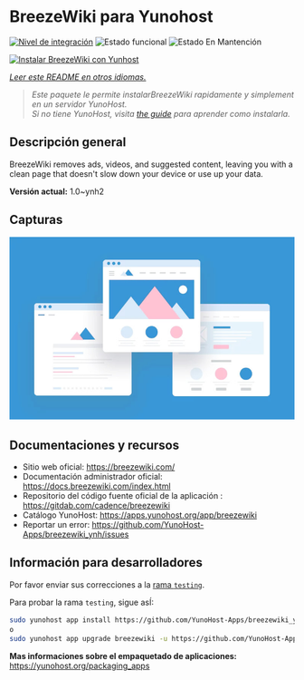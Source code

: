 <!--
Este archivo README esta generado automaticamente<https://github.com/YunoHost/apps/tree/master/tools/readme_generator>
No se debe editar a mano.
-->

# BreezeWiki para Yunohost

[![Nivel de integración](https://dash.yunohost.org/integration/breezewiki.svg)](https://ci-apps.yunohost.org/ci/apps/breezewiki/) ![Estado funcional](https://ci-apps.yunohost.org/ci/badges/breezewiki.status.svg) ![Estado En Mantención](https://ci-apps.yunohost.org/ci/badges/breezewiki.maintain.svg)

[![Instalar BreezeWiki con Yunhost](https://install-app.yunohost.org/install-with-yunohost.svg)](https://install-app.yunohost.org/?app=breezewiki)

*[Leer este README en otros idiomas.](./ALL_README.md)*

> *Este paquete le permite instalarBreezeWiki rapidamente y simplement en un servidor YunoHost.*  
> *Si no tiene YunoHost, visita [the guide](https://yunohost.org/install) para aprender como instalarla.*

## Descripción general

BreezeWiki removes ads, videos, and suggested content, leaving you with a clean page that doesn't slow down your device or use up your data.

**Versión actual:** 1.0~ynh2

## Capturas

![Captura de BreezeWiki](./doc/screenshots/example.jpg)

## Documentaciones y recursos

- Sitio web oficial: <https://breezewiki.com/>
- Documentación administrador oficial: <https://docs.breezewiki.com/index.html>
- Repositorio del código fuente oficial de la aplicación : <https://gitdab.com/cadence/breezewiki>
- Catálogo YunoHost: <https://apps.yunohost.org/app/breezewiki>
- Reportar un error: <https://github.com/YunoHost-Apps/breezewiki_ynh/issues>

## Información para desarrolladores

Por favor enviar sus correcciones a la [rama `testing`](https://github.com/YunoHost-Apps/breezewiki_ynh/tree/testing).

Para probar la rama `testing`, sigue asÍ:

```bash
sudo yunohost app install https://github.com/YunoHost-Apps/breezewiki_ynh/tree/testing --debug
o
sudo yunohost app upgrade breezewiki -u https://github.com/YunoHost-Apps/breezewiki_ynh/tree/testing --debug
```

**Mas informaciones sobre el empaquetado de aplicaciones:** <https://yunohost.org/packaging_apps>
